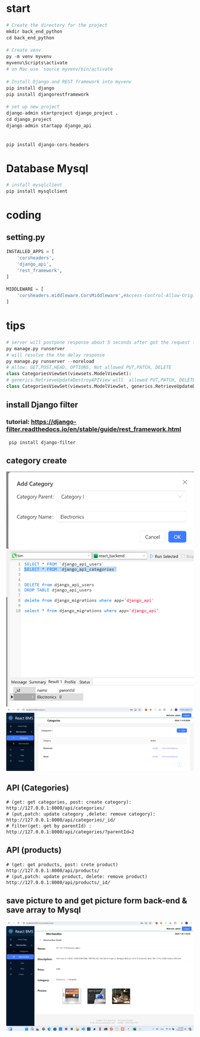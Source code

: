 # start
```py
# Create the directory for the project
mkdir back_end_python
cd back_end_python

# Create venv 
py -m venv myvenv
myvenv\Scripts\activate
# on Mac use `source myvenv/bin/activate

# Install Django and REST framework into myvenv
pip install django
pip install djangorestframework

# set up new project
django-admin startproject django_project .
cd django_project
django-admin startapp django_api


pip install django-cors-headers
```

# Database Mysql
```py
# install mysqlclient
pip install mysqlclient
```
# coding
## setting.py
```py
INSTALLED_APPS = [
    'corsheaders',
    'django_api',
    'rest_framework',
]

MIDDLEWARE = [
    'corsheaders.middleware.CorsMiddleware',#Access-Control-Allow-Origin
]
```
# tips
```python
# server will postpone response about 5 seconds after got the request from front-end.
py manage.py runserver
# will resolve the the delay response
py manage.py runserver --noreload
# Allow: GET,POST,HEAD, OPTIONS, Not allowed PUT,PATCH, DELETE  
class CategoriesViewSet(viewsets.ModelViewSet):
# generics.RetrieveUpdateDestroyAPIView will  allowed PUT,PATCH, DELETE 
class CategoriesViewSet(viewsets.ModelViewSet, generics.RetrieveUpdateDestroyAPIView):    
```
## install Django filter
### tutorial: https://django-filter.readthedocs.io/en/stable/guide/rest_framework.html
```
 pip install django-filter
```
## category create
![](./screenshoot/categoryCreate.png)
![](./screenshoot/categorydb.png)
![](./screenshoot/categories.png)

## API (Categories)
```
# (get: get categories, post: create category): 
http://127.0.0.1:8000/api/categories/ 
# (put,patch: update category ,delete: remove category): 
http://127.0.0.1:8000/api/categories/_id/
# filter(get: get by parentId) : 
http://127.0.0.1:8000/api/categories/?parentId=2

```
## API (products)
```
# (get: get products, post: crete product)
http://127.0.0.1:8000/api/products/ 
# (put,patch: update product, delete: remove product)
http://127.0.0.1:8000/api/products/_id/ 
```
## save picture to and get picture form back-end & save array to Mysql
![](./screenshoot/getPicture.png)


